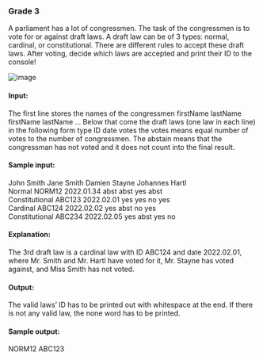 ### Grade 3
A parliament has a lot of congressmen. The task of the congressmen is to vote for or against draft laws. A draft law can be of 3 types: normal, cardinal, or constitutional. There are different rules to accept these draft laws. After voting, decide which laws are accepted and print their ID to the console!

![image](https://github.com/user-attachments/assets/96aafde8-5d7c-4d9e-b52d-e9a8f498dde1)

#### Input: 
The first line stores the names of the congressmen 
firstName lastName firstName lastName … 
Below that come the draft laws (one law in each line) in the following form 
type ID date votes 
the votes means equal number of votes to the number of congressmen. The abstain means that the congressman has not voted and it does not count into the final result. 
#### Sample input: 
John Smith Jane Smith Damien Stayne Johannes Hartl 
<br> Normal NORM12 2022.01.34 abst abst yes abst 
<br> Constitutional ABC123 2022.02.01 yes yes no yes 
<br> Cardinal ABC124 2022.02.02 yes abst no yes 
<br> Constitutional ABC234 2022.02.05 yes abst yes no 
#### Explanation: 
The 3rd draft law is a cardinal law with ID ABC124 and date 2022.02.01, where Mr. Smith and Mr. Hartl have voted for it, Mr. Stayne has voted against, and Miss Smith has not voted.  
#### Output: 
The valid laws’ ID has to be printed out with whitespace at the end. If there is not any valid law, the none word has to be printed. 
#### Sample output: 
NORM12 ABC123 
